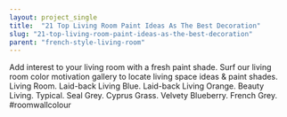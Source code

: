 ```yaml
---
layout: project_single
title:  "21 Top Living Room Paint Ideas As The Best Decoration"
slug: "21-top-living-room-paint-ideas-as-the-best-decoration"
parent: "french-style-living-room"
---
```

Add interest to your living room with a fresh paint  shade.  Surf our living room color  motivation gallery to  locate living  space ideas & paint  shades. Living Room.  Laid-back Living Blue.  Laid-back Living Orange.  Beauty Living.  Typical. Seal Grey. Cyprus Grass.  Velvety Blueberry. French Grey. #roomwallcolour